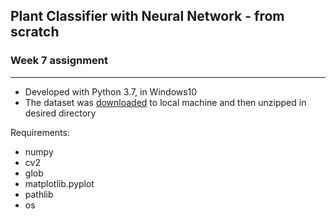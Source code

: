 ## Plant Classifier with Neural Network - from scratch
### Week 7 assignment
---

* Developed with Python 3.7, in Windows10
* The dataset was [downloaded](https://www.kaggle.com/fpeccia/weed-detection-in-soybean-crops) to local machine and then unzipped in desired directory

Requirements:
* numpy
* cv2
* glob
* matplotlib.pyplot
* pathlib
* os
